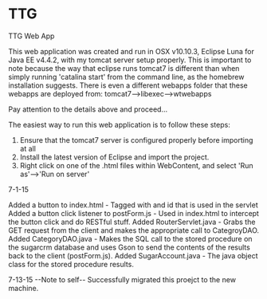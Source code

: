 # TTG
TTG Web App

This web application was created and run in OSX v10.10.3, Eclipse Luna for Java EE v4.4.2, with my tomcat server setup properly. This is important to note because the way that eclipse runs tomcat7 is different than when simply running 'catalina start' from the command line, as the homebrew installation suggests. There is even a different webapps folder that these webapps are deployed from: tomcat7-->libexec-->wtwebapps

Pay attention to the details above and proceed...  

The easiest way to run this web application is to follow these steps:
1. Ensure that the tomcat7 server is configured properly before importing at all
2. Install the latest version of Eclipse and import the project.
3. Right click on one of the .html files within WebContent, and select 'Run as'-->'Run on server'

7-1-15

Added a button to index.html - Tagged with and id that is used in the servlet
Added a button click listener to postForm.js - Used in index.html to intercept the button click and do RESTful stuff.
Added RouterServlet.java - Grabs the GET request from the client and makes the appropriate call to CategroyDAO.
Added CategoryDAO.java - Makes the SQL call to the stored procedure on the sugarcrm database and uses Gson to send the contents of the results back to the client (postForm.js).
Added SugarAccount.java - The java object class for the stored procedure results.

7-13-15
--Note to self-- Successfully migrated this proejct to the new machine.

